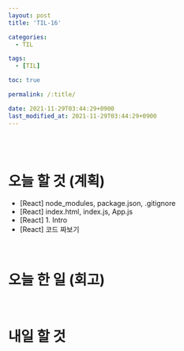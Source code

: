 ```yaml
---
layout: post
title: 'TIL-16'

categories:
  - TIL

tags:
  - [TIL]

toc: true

permalink: /:title/

date: 2021-11-29T03:44:29+0900
last_modified_at: 2021-11-29T03:44:29+0900
---
```


<br>
<br>

# 오늘 할 것 (계획)

- [React] node_modules, package.json, .gitignore
- [React] index.html, index.js, App.js
- [React] 1. Intro
- [React] 코드 짜보기

<br>

# 오늘 한 일 (회고)

<br>

# 내일 할 것
